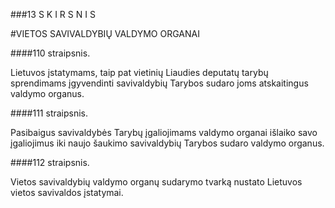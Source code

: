 ###13 S K I R S N I S

#VIETOS SAVIVALDYBIŲ VALDYMO ORGANAI

####110 straipsnis.

Lietuvos įstatymams, taip pat vietinių Liaudies deputatų tarybų sprendimams įgyvendinti savivaldybių Tarybos sudaro joms atskaitingus valdymo organus.

####111 straipsnis.

Pasibaigus savivaldybės Tarybų įgaliojimams valdymo organai išlaiko savo įgaliojimus iki naujo šaukimo savivaldybių Tarybos sudaro valdymo organus.

####112 straipsnis.

Vietos savivaldybių valdymo organų sudarymo tvarką nustato Lietuvos vietos savivaldos įstatymai.
